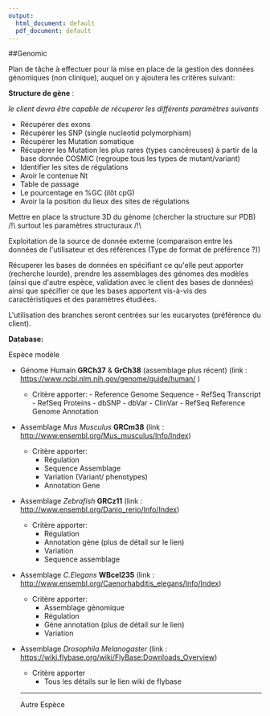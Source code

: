 ```yaml
---
output:
  html_document: default
  pdf_document: default
---
```

##Genomic

Plan de tâche à effectuer pour la mise en place de la gestion des données génomiques (non clinique), auquel on y ajoutera les critères suivant:

**Structure de gène** :

*le client devra être capable de récuperer les différents paramètres suivants*

- Récupérer des exons
- Récupérer les SNP (single nucleotid polymorphism)
- Récupérer les Mutation somatique
- Récupérer les Mutation les plus rares (types cancéreuses) à partir de la base donnée COSMIC (regroupe tous les types de mutant/variant)
- Identifier les sites de régulations
- Avoir le contenue Nt
- Table de passage
- Le pourcentage en %GC (ilôt cpG)
- Avoir la la position du lieux des sites de régulations

Mettre en place la structure 3D du génome (chercher la structure sur PDB) /!\ surtout les paramètres structuraux /!\


Exploitation de la source de donnée externe (comparaison entre les données de l'utilisateur et des références (Type de format de préférence ?))

Récuperer les bases de données en spécifiant ce qu'elle peut apporter (recherche lourde), prendre les assemblages des génomes des modèles (ainsi que d'autre espèce, validation avec le client des bases de données) ainsi que spécifier ce que les bases apportent vis-à-vis des caractéristiques et des paramètres étudiées.

L'utilisation des branches seront centrées sur les eucaryotes (préférence du client).

  **Database:**
	
  Espèce modèle
	
* Génome Humain **GRCh37** & **GrCh38** (assemblage plus récent) (link  : https://www.ncbi.nlm.nih.gov/genome/guide/human/ ) 
    + Critère apporter:
          -	Reference Genome Sequence
          -	RefSeq Transcript
          -	RefSeq Proteins
          -	dbSNP
          -	dbVar
          -	ClinVar
          -	RefSeq Reference Genome Annotation

* Assemblage *Mus Musculus* **GRCm38** (link  : http://www.ensembl.org/Mus_musculus/Info/Index)
    + Critère apporter:
        -	Régulation
        -	Sequence Assemblage
        -	Variation (Variant/ phenotypes)
        -	Annotation Gene

* Assemblage *Zebrafish* **GRCz11** (link  : http://www.ensembl.org/Danio_rerio/Info/Index)
    + Critère apporter:
        -	Régulation
        -	Annotation gène (plus de détail sur le lien)
        -	Variation
        -	Sequence assemblage

* Assemblage *C.Elegans* **WBcel235** (link  : http://www.ensembl.org/Caenorhabditis_elegans/Info/Index)
    + Critère apporter:
        -	Assemblage génomique
        -	Régulation
        -	Gène annotation (plus de détail sur le lien)
        -	Variation

* Assemblage *Drosophila Melanogaster* (link  : https://wiki.flybase.org/wiki/FlyBase:Downloads_Overview)
    + Critère apporter
        - Tous les détails sur le lien wiki de flybase
	
  ****

    Autre Espèce


